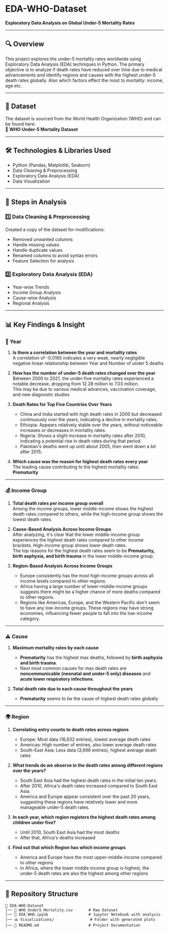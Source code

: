 # EDA-WHO-Dataset  
**Exploratory Data Analysis on Global Under-5 Mortality Rates**

---

## 🔍 Overview  
This project explores the under-5 mortality rates worldwide using Exploratory Data Analysis (EDA) techniques in Python. The primary objective is to analyze if death rates have reduced over time due to medical advancements and identify regions and causes with the highest under-5 death rates globally. Also which factors effect the most to mortality: income, age etc.

---

## 📂 Dataset  
The dataset is sourced from the World Health Organization (WHO) and can be found here:  
🔗 **WHO Under-5 Mortality Dataset**

---

## 🛠️ Technologies & Libraries Used  
- Python (Pandas, Matplotlib, Seaborn)  
- Data Cleaning & Preprocessing  
- Exploratory Data Analysis (EDA)  
- Data Visualization

---

## 🔄 Steps in Analysis  

### 1️⃣ Data Cleaning & Preprocessing  
Created a copy of the dataset for modifications:
- Removed unwanted columns  
- Handle missing values  
- Handle duplicate values  
- Renamed columns to avoid syntax errors  
- Feature Selection for analysis  

### 2️⃣ Exploratory Data Analysis (EDA)  
- Year-wise Trends  
- Income Group Analysis  
- Cause-wise Analysis  
- Regional Analysis  

---

## 📊 Key Findings & Insight

### 📅 Year
1. **Is there a correlation between the year and mortality rates**  
   A correlation of -0.0165 indicates a very weak, nearly negligible negative linear relationship between Year and Number of under 5 deaths  

2. **How has the number of under-5 death rates changed over the year**  
   Between 2000 to 2021, the under-five mortality rates experienced a notable decrease, dropping from 12.28 million to 7.03 million.  
   This may be due to various medical advances, vaccination coverage, and new diagnostic studies  

3. **Death Rates for Top Five Countries Over Years**  
   - China and India started with high death rates in 2000 but decreased continuously over the years, indicating a decline in mortality rates.  
   - Ethiopia: Appears relatively stable over the years, without noticeable increases or decreases in mortality rates.  
   - Nigeria: Shows a slight increase in mortality rates after 2010, indicating a potential rise in death rates during that period.  
   - Pakistan's deaths went up until about 2005, then went down a bit after 2015.  

4. **Which cause was the reason for highest death rates every year**  
   The leading cause contributing to the highest mortality rates: **Prematurity**

---

### 💰 Income Group
1. **Total death rates per income group overall**  
   Among the income groups, lower middle-income shows the highest death rates compared to others, while the high-income group shows the lowest death rates.  

2. **Cause-Based Analysis Across Income Groups**  
   After analyzing, it's clear that the lower middle-income group experiences the highest death rates compared to other income brackets. High-income group shows lower death rates.  
   The top reasons for the highest death rates seem to be **Prematurity, birth asphyxia, and birth trauma** in the lower middle-income group.  

3. **Region-Based Analysis Across Income Groups**  
   - Europe consistently has the most high-income groups across all income levels compared to other regions.  
   - Africa having a large number of lower-middle-income groups suggests there might be a higher chance of more deaths compared to other regions.  
   - Regions like Americas, Europe, and the Western Pacific don't seem to have any low-income groups. These regions may have strong economies, influencing fewer people to fall into the low-income category.

---

### ⚠️ Cause
1. **Maximum mortality rates by each cause**  
   - **Prematurity** has the highest max deaths, followed by **birth asphyxia and birth trauma**.  
   - Next most common causes for max death rates are **noncommunicable (neonatal and under-5 only) diseases** and **acute lower respiratory infections**.

2. **Total death rate due to each cause throughout the years**  
   - **Prematurity** seems to be the cause of highest death rates globally

---

### 🌍 Region
1. **Correlating entry counts to death rates across regions**  
   - Europe: Most data (16,632 entries), lowest average death rates  
   - Americas: High number of entries, also lower average death rates  
   - South-East Asia: Less data (3,696 entries), highest average death rates  

2. **What trends do we observe in the death rates among different regions over the years?**  
   - South East Asia had the highest death rates in the initial ten years.  
   - After 2010, Africa's death rates increased compared to South East Asia.  
   - America and Europe appear consistent over the past 20 years, suggesting these regions have relatively lower and more manageable under-5 death rates.  

3. **In each year, which region registers the highest death rates among children under five?**  
   - Until 2010, South East Asia had the most deaths  
   - After that, Africa's deaths increased  

4. **Find out that which Region has which income groups**  
   - America and Europe have the most upper-middle-income compared to other regions  
   - In Africa, where the lower middle income group is highest, the under-5 death rates are also the highest among other regions  

---

## 📁 Repository Structure

```
📂 EDA-WHO-Dataset
│── 📜 WHO_Under5_Mortality.csv       # Raw Dataset  
│── 📜 EDA_WHO.ipynb                  # Jupyter Notebook with analysis  
│── 📊 Visualizations/                # Folder with generated plots  
│── 📜 README.md                      # Project Documentation  
```
